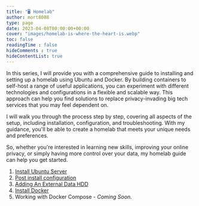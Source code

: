 ```yaml
---
title: "🖥️ Homelab"
author: mort8088
type: page
date: 2023-04-08T00:00:00+00:00
cover: "images/homelab-is-where-the-heart-is.webp"
toc: false
readingTime : false
hideComments : true
hideContentList: true
---
```


In this series, I will provide you with a comprehensive guide to installing and setting up a homelab using Ubuntu and Docker. By building containers to self-host a range of useful applications, you can experiment with different technologies and configurations in a flexible and scalable way. This approach can help you find solutions to replace privacy-invading big tech services that you may feel dependent on.

I will walk you through the process step by step, covering all aspects of the setup, including installation, configuration, and troubleshooting. With my guidance, you'll be able to create a homelab that meets your unique needs and preferences.

So, whether you're interested in learning new skills, improving your online privacy, or simply having more control over your data, my homelab guide can help you get started.

1. [Install Ubuntu Server](/homelab/ubuntu-server/)
2. [Post install configuration](/homelab/server-lockdown/)
3. [Adding An External Data HDD](/homelab/ext-data-hdd/)
4. [Install Docker](/homelab/docker/)
5. Working with Docker Compose - *Coming Soon.*

<!--

## Drafts

1. [Working with Docker Compose](/homelab/docker-compose/)
-->